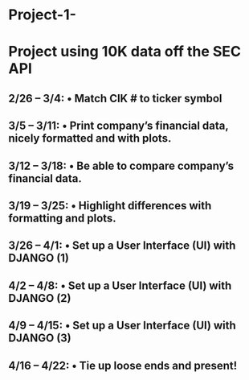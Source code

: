 # Project-1-

# Project using 10K data off the SEC API



## 2/26 – 3/4: • Match CIK # to ticker symbol 
## 3/5 – 3/11: • Print company’s financial data, nicely formatted and with plots. 
## 3/12 – 3/18: • Be able to compare company’s financial data. 
## 3/19 – 3/25: • Highlight differences with formatting and plots. 
## 3/26 – 4/1: • Set up a User Interface (UI) with DJANGO (1) 
## 4/2 – 4/8: • Set up a User Interface (UI) with DJANGO (2) 
## 4/9 – 4/15: • Set up a User Interface (UI) with DJANGO (3) 
## 4/16 – 4/22: • Tie up loose ends and present!
